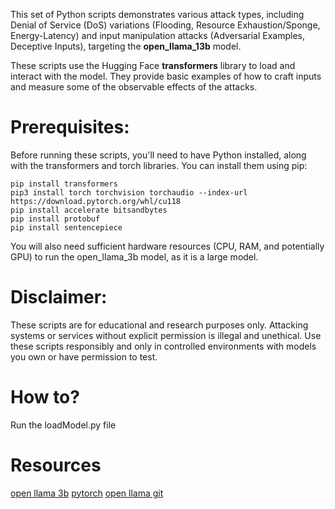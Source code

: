 This set of Python scripts demonstrates various attack types, including Denial of Service (DoS) variations (Flooding, Resource Exhaustion/Sponge, Energy-Latency) and input manipulation attacks (Adversarial Examples, Deceptive Inputs), targeting the **open_llama_13b** model.

These scripts use the Hugging Face **transformers** library to load and interact with the model. They provide basic examples of how to craft inputs and measure some of the observable effects of the attacks.

# Prerequisites:

Before running these scripts, you'll need to have Python installed, along with the transformers and torch libraries. You can install them using pip:
```
pip install transformers
pip3 install torch torchvision torchaudio --index-url https://download.pytorch.org/whl/cu118
pip install accelerate bitsandbytes
pip install protobuf
pip install sentencepiece
```
You will also need sufficient hardware resources (CPU, RAM, and potentially GPU) to run the open_llama_3b model, as it is a large model.

# Disclaimer:

These scripts are for educational and research purposes only. Attacking systems or services without explicit permission is illegal and unethical. Use these scripts responsibly and only in controlled environments with models you own or have permission to test.

# How to?

Run the loadModel.py file

# Resources
[open llama 3b](https://huggingface.co/openlm-research/open_llama_3b)
[pytorch](https://pytorch.org/)
[open llama git](https://github.com/openlm-research/open_llama)